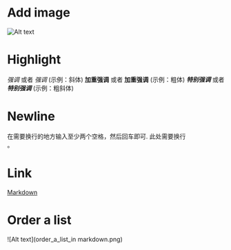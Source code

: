 # Add image
 ![Alt text](/path/to/img.jpg)
 
# Highlight
*强调* 或者 _强调_  (示例：斜体)
**加重强调** 或者 __加重强调__ (示例：粗体)
***特别强调*** 或者 ___特别强调___ (示例：粗斜体)

# Newline
在需要换行的地方输入至少两个空格，然后回车即可.
此处需要换行  
。

# Link
[Markdown](http://blog.csdn.net/zhaokaiqiang1992)

# Order a list
 ![Alt text](order_a_list_in markdown.png)
